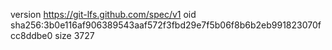 version https://git-lfs.github.com/spec/v1
oid sha256:3b0e116af906389543aaf572f3fbd29e7f5b06f8b6b2eb991823070fcc8ddbe0
size 3727
